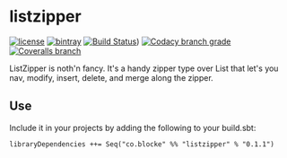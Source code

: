 # listzipper

[![license](https://img.shields.io/github/license/mashape/apistatus.svg?maxAge=86400)](https://opensource.org/licenses/MIT)
[![bintray](https://api.bintray.com/packages/blocke/releases/listzipper/images/download.svg)](https://bintray.com/blocke/releases/listzipper/_latestVersion)
[![Build Status](https://img.shields.io/travis/gzoller/listzipper.svg?branch=master)](https://travis-ci.org/gzoller/listzipper))
[![Codacy branch grade](https://img.shields.io/codacy/grade/9437bb8b88464096b1a848ba0eed8b7d/master.svg?maxAge=2592000)](https://www.codacy.com/app/gzoller/listzipper?utm_source=github.com&amp;utm_medium=referral&amp;utm_content=gzoller/listzipper&amp;utm_campaign=Badge_Grade)
[![Coveralls branch](https://img.shields.io/coveralls/gzoller/listzipper/master.svg?maxAge=360)](https://coveralls.io/github/gzoller/listzipper)

ListZipper is noth'n fancy.  It's a handy zipper type over List that let's you nav, modify, insert, delete, and merge along the zipper.

## Use

Include it in your projects by adding the following to your build.sbt:

    libraryDependencies ++= Seq("co.blocke" %% "listzipper" % "0.1.1")


